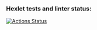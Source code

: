 ### Hexlet tests and linter status:
[![Actions Status](https://github.com/sseezov/frontend-project-11/workflows/hexlet-check/badge.svg)](https://github.com/sseezov/frontend-project-11/actions)